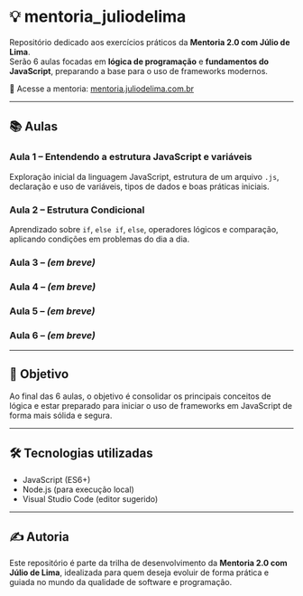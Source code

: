 # 💡 mentoria_juliodelima

Repositório dedicado aos exercícios práticos da **Mentoria 2.0 com Júlio de Lima**.  
Serão 6 aulas focadas em **lógica de programação** e **fundamentos do JavaScript**, preparando a base para o uso de frameworks modernos.

🔗 Acesse a mentoria: [mentoria.juliodelima.com.br](https://mentoria.juliodelima.com.br/)

---

## 📚 Aulas

### Aula 1 – Entendendo a estrutura JavaScript e variáveis
Exploração inicial da linguagem JavaScript, estrutura de um arquivo `.js`, declaração e uso de variáveis, tipos de dados e boas práticas iniciais.

### Aula 2 – Estrutura Condicional
Aprendizado sobre `if`, `else if`, `else`, operadores lógicos e comparação, aplicando condições em problemas do dia a dia.

### Aula 3 – *(em breve)*  
### Aula 4 – *(em breve)*  
### Aula 5 – *(em breve)*  
### Aula 6 – *(em breve)*  

---

## 🚀 Objetivo

Ao final das 6 aulas, o objetivo é consolidar os principais conceitos de lógica e estar preparado para iniciar o uso de frameworks em JavaScript de forma mais sólida e segura.

---

## 🛠️ Tecnologias utilizadas

- JavaScript (ES6+)
- Node.js (para execução local)
- Visual Studio Code (editor sugerido)

---

## ✍️ Autoria

Este repositório é parte da trilha de desenvolvimento da **Mentoria 2.0 com Júlio de Lima**, idealizada para quem deseja evoluir de forma prática e guiada no mundo da qualidade de software e programação.



